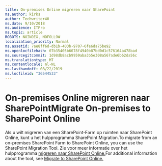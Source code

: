 ```yaml
---
title: On-premises Online migreren naar SharePoint
ms.author: kirks
author: Techwriter40
ms.date: 9/10/2018
ms.audience: ITPro
ms.topic: article
ROBOTS: NOINDEX, NOFOLLOW
localization_priority: Normal
ms.assetid: 7ae8ff6d-db1b-403b-9707-6fe6da75be92
ms.openlocfilehash: 07b35405b6078f4940b87bd0d1c576164a478bad
ms.sourcegitcommit: 1d98db8acb9959aba3b5e308a567ade6b62da56c
ms.translationtype: MT
ms.contentlocale: nl-NL
ms.lasthandoff: 08/22/2019
ms.locfileid: "36544533"
---
```

# <a name="migrate-on-premises-to-sharepoint-online"></a><span data-ttu-id="6bc0e-102">On-premises Online migreren naar SharePoint</span><span class="sxs-lookup"><span data-stu-id="6bc0e-102">Migrate On-premises to SharePoint Online</span></span>

<span data-ttu-id="6bc0e-103">Als u wilt migreren van een SharePoint-Farm op ruimten naar SharePoint Online, kunt u het hulpprogramma SharePoint Migration.</span><span class="sxs-lookup"><span data-stu-id="6bc0e-103">To migrate from an on-premises SharePoint Farm to SharePoint Online, you can use the SharePoint Migration Tool.</span></span> <span data-ttu-id="6bc0e-104">Zie voor meer informatie over het hulpprogramma [migreren naar SharePoint Online.](https://go.microsoft.com/fwlink/?linkid=2019574)</span><span class="sxs-lookup"><span data-stu-id="6bc0e-104">For additional information about the tool, see [Migrate to SharePoint Online.](https://go.microsoft.com/fwlink/?linkid=2019574)</span></span>
  

